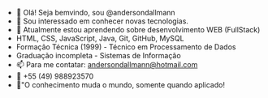- 👋 Olá! Seja bemvindo, sou @andersondallmann
- 👀 Sou interessado em conhecer novas tecnologias.
- 🌱 Atualmente estou aprendendo sobre desenvolvimento WEB (FullStack)
- HTML, CSS, JavaScript, Java, Git, GitHub, MySQL
- Formação Técnica (1999) - Técnico em Processamento de Dados
- Graduação incompleta - Sistemas de Informação
- 📫 Para me contatar: andersondallmann@hotmail.com
- 📱 +55 (49) 988923570
- 📘"O conhecimento muda o mundo, somente quando aplicado!

<!---
andersondallmann/andersondallmann is a ✨ special ✨ repository because its `README.md` (this file) appears on your GitHub profile.
You can click the Preview link to take a look at your changes.
--->
